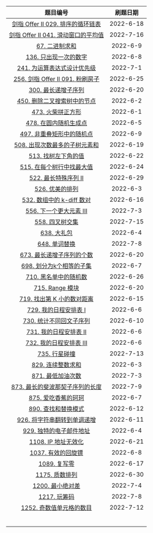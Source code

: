 |                           题目编号                           | 刷题日期  |
| :----------------------------------------------------------: | :-------: |
| [剑指 Offer II 029. 排序的循环链表](https://leetcode.cn/problems/4ueAj6/) | 2022-6-18 |
| [剑指 Offer II 041. 滑动窗口的平均值](https://leetcode.cn/problems/qIsx9U/) | 2022-7-16 |
|  [67. 二进制求和](https://leetcode.cn/problems/add-binary/)  | 2022-6-9  |
| [136. 只出现一次的数字](https://leetcode.cn/problems/single-number/) | 2022-6-8  |
| [241. 为运算表达式设计优先级](https://leetcode.cn/problems/different-ways-to-add-parentheses/) | 2022-7-1  |
| [256. 剑指 Offer II 091. 粉刷房子](https://leetcode.cn/problems/JEj789/) | 2022-6-25 |
| [300. 最长递增子序列](https://leetcode.cn/problems/longest-increasing-subsequence/) | 2022-6-20 |
| [450. 删除二叉搜索树中的节点](https://leetcode.cn/problems/delete-node-in-a-bst/) | 2022-6-2  |
| [473. 火柴拼正方形](https://leetcode.cn/problems/matchsticks-to-square/) | 2022-6-1  |
| [478. 在圆内随机生成点](https://leetcode.cn/problems/generate-random-point-in-a-circle/) | 2022-6-5  |
| [497. 非重叠矩形中的随机点](https://leetcode.cn/problems/random-point-in-non-overlapping-rectangles/) | 2022-6-9  |
| [508. 出现次数最多的子树元素和](https://leetcode.cn/problems/most-frequent-subtree-sum/) | 2022-6-19 |
| [513. 找树左下角的值](https://leetcode.cn/problems/find-bottom-left-tree-value/) | 2022-6-22 |
| [515. 在每个树行中找最大值](https://leetcode.cn/problems/find-largest-value-in-each-tree-row/) | 2022-6-24 |
| [522. 最长特殊序列 II](https://leetcode.cn/problems/longest-uncommon-subsequence-ii/) | 2022-6-29 |
| [526. 优美的排列](https://leetcode.cn/problems/beautiful-arrangement/) | 2022-6-3  |
| [532. 数组中的 k-diff 数对](https://leetcode.cn/problems/k-diff-pairs-in-an-array/) | 2022-6-16 |
| [556. 下一个更大元素 III](https://leetcode.cn/problems/next-greater-element-iii/) | 2022-7-3  |
| [558. 四叉树交集](https://leetcode.cn/problems/logical-or-of-two-binary-grids-represented-as-quad-trees/) | 2022-7-15 |
| [638. 大礼包](https://leetcode.cn/problems/shopping-offers/) | 2022-6-4  |
| [648. 单词替换](https://leetcode.cn/problems/replace-words/) | 2022-7-8  |
| [673. 最长递增子序列的个数](https://leetcode.cn/problems/number-of-longest-increasing-subsequence/) | 2022-6-20 |
| [698. 划分为k个相等的子集](https://leetcode.cn/problems/partition-to-k-equal-sum-subsets/) | 2022-6-7  |
| [710. 黑名单中的随机数](https://leetcode.cn/problems/random-pick-with-blacklist/) | 2022-6-26 |
| [715. Range 模块](https://leetcode.cn/problems/range-module/) | 2022-6-20 |
| [719. 找出第 K 小的数对距离](https://leetcode.cn/problems/find-k-th-smallest-pair-distance/) | 2022-6-15 |
| [729. 我的日程安排表 I](https://leetcode.cn/problems/my-calendar-i/) | 2022-6-6  |
| [730. 统计不同回文子序列](https://leetcode.cn/problems/count-different-palindromic-subsequences/) | 2022-6-10 |
| [731. 我的日程安排表 II](https://leetcode.cn/problems/my-calendar-ii/) | 2022-6-6  |
| [732. 我的日程安排表 III](https://leetcode.cn/problems/my-calendar-iii/) | 2022-6-6  |
| [735. 行星碰撞](https://leetcode.cn/problems/asteroid-collision/) | 2022-7-13 |
| [829. 连续整数求和](https://leetcode.cn/problems/consecutive-numbers-sum/) | 2022-6-3  |
| [871. 最低加油次数](https://leetcode.cn/problems/minimum-number-of-refueling-stops/) | 2022-7-3  |
| [873. 最长的斐波那契子序列的长度](https://leetcode.cn/problems/length-of-longest-fibonacci-subsequence/) | 2022-7-9  |
| [875. 爱吃香蕉的珂珂](https://leetcode.cn/problems/koko-eating-bananas/) | 2022-6-7  |
| [890. 查找和替换模式](https://leetcode.cn/problems/find-and-replace-pattern/) | 2022-6-12 |
| [926. 将字符串翻转到单调递增](https://leetcode.cn/problems/flip-string-to-monotone-increasing/) | 2022-6-11 |
| [929. 独特的电子邮件地址](https://leetcode.cn/problems/unique-email-addresses/) | 2022-6-4  |
| [1108. IP 地址无效化](https://leetcode.cn/problems/defanging-an-ip-address/) | 2022-6-21 |
| [1037. 有效的回旋镖](https://leetcode.cn/problems/valid-boomerang/) | 2022-6-8  |
| [1089. 复写零](https://leetcode.cn/problems/duplicate-zeros/) | 2022-6-17 |
| [1175. 质数排列](https://leetcode.cn/problems/prime-arrangements/) | 2022-6-30 |
| [1200. 最小绝对差](https://leetcode.cn/problems/minimum-absolute-difference/) | 2022-7-4  |
| [1217. 玩筹码](https://leetcode.cn/problems/minimum-cost-to-move-chips-to-the-same-position/) | 2022-7-8  |
| [1252. 奇数值单元格的数目](https://leetcode.cn/problems/cells-with-odd-values-in-a-matrix/) | 2022-7-12 |
|                                                              |           |
|                                                              |           |
|                                                              |           |
|                                                              |           |
|                                                              |           |
|                                                              |           |

